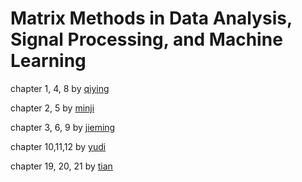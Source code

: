 # Matrix Methods in Data Analysis, Signal Processing, and Machine Learning

chapter 1, 4, 8 by [qiying](https://github.com/yqy2001/)

chapter 2, 5 by [minji](https://github.com/tangminji)

chapter 3, 6, 9 by [jieming](https://github.com/jimmy19991222)

chapter 10,11,12 by [yudi](https://github.com/YudiZh)

chapter 19, 20, 21 by [tian](https://github.com/Week0327)
